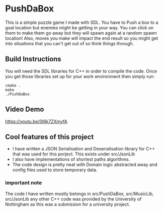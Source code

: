 # PushDaBox
This is a simple puzzle game I made with SDL. You have to Push a box to a goal location but enemies might be getting in your way. You can click on them to make them go away but they will spawn again at a random spawn location! Also, moves you make will impact the end result so you might get into situations that you can't get out of so think things through.

## Build Instructions
You will need the SDL libraries for C++ in order to compile the code. Once you get those libraries set up for your work environment then simply run:
```
cmake .
make
./PushDaBox
```

## Video Demo
https://youtu.be/0l6k7ZXmyfA

## Cool features of this project
- I have written a JSON Serialisation and Deserialisation library for C++ that was used for this porject. This exists under src/JsonLib
- I also have implementations of shortest paths algorithms.
- The code design is pretty neat with Domain logic abstracted away and config files used to store temporary data.

### important note
The code I have written mostly belongs in src/PushDaBox, src/MusicLib, src/JsonLib any other C++ code was provided by the University of Nottingham as this was a submission for a university project.